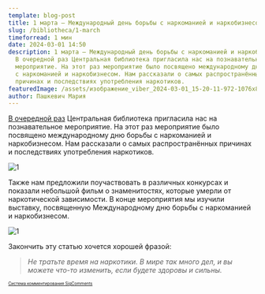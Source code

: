 ```yaml
---
template: blog-post
title: 1 марта — Международный день борьбы с наркоманией и наркобизнесом
slug: /bibliotheca/1-march
timeforread: 1 мин
date: 2024-03-01 14:50
description: 1 марта — Международный день борьбы с наркоманией и наркобизнесом.
  В очередной раз Центральная библиотека пригласила нас на познавательное
  мероприятие. На этот раз мероприятие было посвящено международному дню борьбы
  с наркоманией и наркобизнесом. Нам рассказали о самых распространённых
  причинах и последствиях употребления наркотиков.
featuredImage: /assets/изображение_viber_2024-03-01_15-20-11-972-1076x800.jpg
author: Пашкевич Мария
---
```

[В очередной раз](https://blog-10a.netlify.app/bibliotheca/kvest) Центральная библиотека пригласила нас на познавательное мероприятие. На этот раз мероприятие было посвящено международному дню борьбы с наркоманией и наркобизнесом. Нам рассказали о самых распространённых причинах и последствиях употребления наркотиков.

![1](/assets/изображение_viber_2024-03-01_15-21-01-127-1400x768.jpg "1")

Также нам предложили поучаствовать в различных конкурсах и показали небольшой фильм о знаменитостях, которые умерли от наркотической зависимости.  В конце мероприятия мы изучили выставку, посвященную Международному дню борьбы с наркоманией и наркобизнесом. 

![1](/assets/изображение_viber_2024-03-01_15-21-01-765-1079x800.jpg "1")

Закончить эту статью хочется хорошей фразой:

> *Не тратьте время на наркотики. В мире так много дел, и вы можете что-то изменить, если будете здоровы и сильны.*

<div id="sigCommentsBlock"></div>
	<a href="http://sigcomments.com" style="font-size: 0.6em;">Система комментирования SigComments</a>
	<script type="text/javascript">
		(function(){
			var host_id = '7248';
			var script = document.createElement('script');
			script.type = 'text/javascript';
			script.async = true;
			script.src = '//sigcomments.com/chat/?host_id='+host_id;
			var ss = document.getElementsByTagName('script')[0]; 
			ss.parentNode.insertBefore(script, ss);
		})();
	</script>